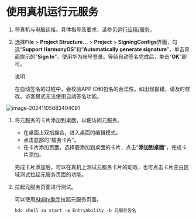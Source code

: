 # 使用真机运行元服务

1. 将真机与电脑连接。具体指导及要求，请参见[运行应用/服务](https://developer.huawei.com/consumer/cn/doc/harmonyos-guides-V5/ide-run-device-0000001670539800-V5)。

2. 选择**File** > **Project Structure...** > **Project** > **SigningConfigs**界面，勾选“**Support HarmonyOS**”和“**Automatically generate signature**”，单击界面提示的“**Sign In**”，使用华为账号登录。等待自动签名完成后，单击“**OK**”即可。

   说明

   在自动签名的过程中，会校验APP ID和包名的合法性。如出现报错，请及时修改。访客模式无法使用自动签名功能。



![image-20241105083404091](https://luckly007.oss-cn-beijing.aliyuncs.com/uPic/image-20241105083404091.png)

1. 将元服务的卡片添加到桌面，以便访问元服务。

   - 在桌面上双指捏合，进入桌面的编辑模式。
   - 点击底部的“服务卡片”。
   - 在卡片添加页面，选择要添加到桌面的卡片，点击“**添加到桌面**”，完成卡片添加。

   完成卡片添加后，可以在真机上测试元服务卡片的动效，也可点击卡片空白区域测试拉起元服务页面的功能。

2. 拉起元服务页面进行测试。

   可以使用[Ability助手](https://developer.huawei.com/consumer/cn/doc/harmonyos-guides/aa-tool)拉起元服务页面。

   ```css
   hdc shell aa start -a EntryAbility -b 元服务包名
   ```
